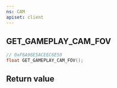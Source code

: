 ```yaml
---
ns: CAM
apiset: client
---
```

## GET_GAMEPLAY_CAM_FOV

```c
// 0xF6A96E5ACEEC6E50
float GET_GAMEPLAY_CAM_FOV();
```



## Return value

